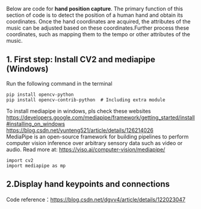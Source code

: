 Below are code for **hand position capture**. The primary function of this section of code is to detect the position of a human hand and obtain its coordinates. Once the hand coordinates are acquired, the attributes of the music can be adjusted based on these coordinates.Further process these coordinates, such as mapping them to the tempo or other attributes of the music.

## 1. First step: Install CV2 and mediapipe (Windows)
Run the following command in the terminal
```
pip install opencv-python
pip install opencv-contrib-python  # Including extra module
```
To install mediapipe in windows, pls check these websites<br/> 
https://developers.google.com/mediapipe/framework/getting_started/install#installing_on_windows<br/>
https://blog.csdn.net/yunteng521/article/details/126214026<br/>
MediaPipe is an open-source framework for building pipelines to perform computer vision inference over arbitrary sensory data such as video or audio.
Read more at: https://viso.ai/computer-vision/mediapipe/
```
import cv2
import mediapipe as mp
```
## 2.Display hand keypoints and connections

Code reference：https://blog.csdn.net/dgvv4/article/details/122023047
